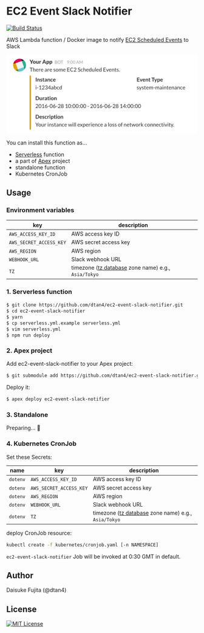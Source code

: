 # EC2 Event Slack Notifier

[![Build Status](https://travis-ci.org/dtan4/ec2-event-slack-notifier.svg?branch=master)](https://travis-ci.org/dtan4/ec2-event-slack-notifier)

AWS Lambda function / Docker image to notify [EC2 Scheduled Events](http://docs.aws.amazon.com/AWSEC2/latest/UserGuide/monitoring-instances-status-check_sched.html) to Slack

![image](images/slack.png)

You can install this function as...

- [Serverless](https://serverless.com/) function
- a part of [Apex](http://apex.run/) project
- standalone function
- Kubernetes CronJob

## Usage

### Environment variables

|key|description|
|---|-----------|
|`AWS_ACCESS_KEY_ID`|AWS access key ID|
|`AWS_SECRET_ACCESS_KEY`|AWS secret access key|
|`AWS_REGION`|AWS region|
|`WEBHOOK_URL`|Slack webhook URL|
|`TZ`|timezone ([tz database](https://en.wikipedia.org/wiki/List_of_tz_database_time_zones) zone name) e.g., `Asia/Tokyo`|

### 1. Serverless function

```sh-session
$ git clone https://github.com/dtan4/ec2-event-slack-notifier.git
$ cd ec2-event-slack-notifier
$ yarn
$ cp serverless.yml.example serverless.yml
$ vim serverless.yml
$ npm run deploy
```

### 2. Apex project

Add ec2-event-slack-notifier to your Apex project:

```bash
$ git submodule add https://github.com/dtan4/ec2-event-slack-notifier.git functions/ec2-event-slack-notifier
```

Deploy it:

```bash
$ apex deploy ec2-event-slack-notifier
```

### 3. Standalone

Preparing... :construction_worker:

### 4. Kubernetes CronJob

Set these Secrets:

|name|key|description|
|----|---|-----------|
|`dotenv`|`AWS_ACCESS_KEY_ID`|AWS access key ID|
|`dotenv`|`AWS_SECRET_ACCESS_KEY`|AWS secret access key|
|`dotenv`|`AWS_REGION`|AWS region|
|`dotenv`|`WEBHOOK_URL`|Slack webhook URL|
|`dotenv`|`TZ`|timezone ([tz database](https://en.wikipedia.org/wiki/List_of_tz_database_time_zones) zone name) e.g., `Asia/Tokyo`|

deploy CronJob resource:

```bash
kubectl create -f kubernetes/cronjob.yaml [-n NAMESPACE]
```

`ec2-event-slack-notifier` Job will be invoked at 0:30 GMT in default.

## Author

Daisuke Fujita (@dtan4)

## License

[![MIT License](http://img.shields.io/badge/license-MIT-blue.svg?style=flat)](LICENSE)
